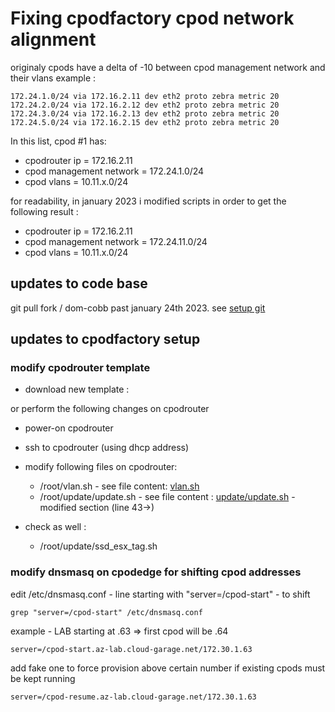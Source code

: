 # Fixing cpodfactory cpod network alignment

originaly cpods have a delta of -10 between cpod management network and their vlans
example :
```
172.24.1.0/24 via 172.16.2.11 dev eth2 proto zebra metric 20
172.24.2.0/24 via 172.16.2.12 dev eth2 proto zebra metric 20
172.24.3.0/24 via 172.16.2.13 dev eth2 proto zebra metric 20
172.24.5.0/24 via 172.16.2.15 dev eth2 proto zebra metric 20
```

In this list, cpod #1 has:
* cpodrouter ip = 172.16.2.11
* cpod management network = 172.24.1.0/24
* cpod vlans = 10.11.x.0/24

for readability, in january 2023 i modified scripts in order to get the following result :
* cpodrouter ip = 172.16.2.11
* cpod management network = 172.24.11.0/24
* cpod vlans = 10.11.x.0/24

## updates to code base

git pull fork / dom-cobb past january 24th 2023.
see [setup git](cpodfactory_setup_git.md)

## updates to cpodfactory setup

### modify cpodrouter template

- download new template :

or perform the following changes on cpodrouter
- power-on cpodrouter
- ssh to cpodrouter (using dhcp address)
- modify following files on cpodrouter:
    * /root/vlan.sh - see file content: [vlan.sh](../../src/install/vlan.sh)
    * /root/update/update.sh - see file content : [update/update.sh](../../src/install/cpodrouter/root/update/update.sh)  - modified section (line 43->)

- check as well :
    * /root/update/ssd_esx_tag.sh 

### modify dnsmasq on cpodedge for shifting cpod addresses

edit /etc/dnsmasq.conf - line starting with "server=/cpod-start" - to shift 

```
grep "server=/cpod-start" /etc/dnsmasq.conf
```

example - LAB starting at .63  => first cpod will be .64
```
server=/cpod-start.az-lab.cloud-garage.net/172.30.1.63
```
add fake one to force provision above certain number if existing cpods must be kept running
```
server=/cpod-resume.az-lab.cloud-garage.net/172.30.1.63
```
